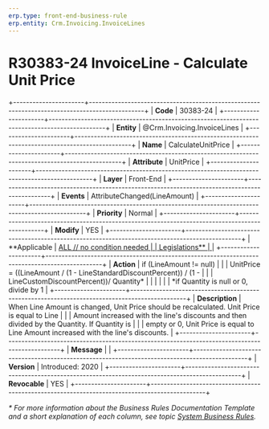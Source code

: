 ```yaml
---
erp.type: front-end-business-rule
erp.entity: Crm.Invoicing.InvoiceLines
---
```


# R30383-24 InvoiceLine - Calculate Unit Price
+----------------------+-----------------------------------------------------------------------------------------------+
| **Code**             | 30383-24                                                                                      |
+----------------------+-----------------------------------------------------------------------------------------------+
| **Entity**           | @Crm.Invoicing.InvoiceLines                                                                   |
+----------------------+-----------------------------------------------------------------------------------------------+
| **Name**             | CalculateUnitPrice                                                                            |
+----------------------+-----------------------------------------------------------------------------------------------+
| **Attribute**        | UnitPrice                                                                                     |
+----------------------+-----------------------------------------------------------------------------------------------+
| **Layer**            | Front-End                                                                                     |
+----------------------+-----------------------------------------------------------------------------------------------+
| **Events**           | AttributeChanged(LineAmount)                                                                  |
+----------------------+-----------------------------------------------------------------------------------------------+
| **Priority**         | Normal                                                                                        |
+----------------------+-----------------------------------------------------------------------------------------------+
| **Modify**           | YES                                                                                           |
+----------------------+-----------------------------------------------------------------------------------------------+
| **Applicable         | [ALL // no condition needed                                                                   |
| Legislations**       | ](xref:applicable-legislations)                                                               |
+----------------------+-----------------------------------------------------------------------------------------------+
| **Action**           | if (LineAmount != null)                                                                       |
|                      | UnitPrice = ((LineAmount / (1 - LineStandardDiscountPercent)) / (1 -                          |
|                      | LineCustomDiscountPercent))/ Quantity\*                                                       |
|                      |                                                                                               |
|                      | \*if Quantity is null or 0, divide by 1                                                       |
+----------------------+-----------------------------------------------------------------------------------------------+
| **Description**      | When Line Amount is changed, Unit Price should be recalculated. Unit Price is equal to Line   |
|                      | Amount increased with the line\'s discounts and then divided by the Quantity. If Quantity is  |
|                      | empty or 0, Unit Price is equal to Line Amount increased with the line\'s discounts.          |
+----------------------+-----------------------------------------------------------------------------------------------+
| **Message**          |                                                                                               |
+----------------------+-----------------------------------------------------------------------------------------------+
| **Version**          | Introduced: 2020                                                                              |
+----------------------+-----------------------------------------------------------------------------------------------+
| **Revocable**        | YES                                                                                           |
+----------------------+-----------------------------------------------------------------------------------------------+

*\* For more information about the Business Rules Documentation Template and a short explanation of each column, see
topic [System Business Rules](../templates/template-description-system-business-rules.md).*
